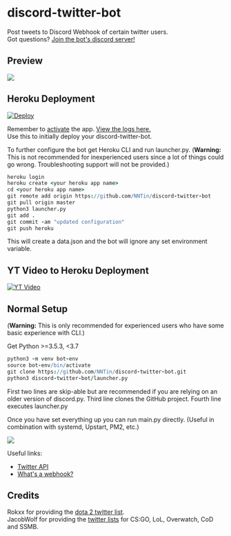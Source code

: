 # discord-twitter-bot
Post tweets to Discord Webhook of certain twitter users.  
Got questions? [Join the bot's discord server!](https://discord.gg/Dkg79tc)


## Preview

[![](img/gif.gif)](https://discord.gg/Dkg79tc)

## Heroku Deployment

[![Deploy](https://www.herokucdn.com/deploy/button.png)](https://heroku.com/deploy)

Remember to [activate](https://i.imgur.com/zOfa0Qm.png) the app. [View the logs here.](https://i.imgur.com/tWBoTuB.png)  
Use this to initially deploy your discord-twitter-bot.

To further configure the bot get Heroku CLI and run launcher.py. (**Warning:** This is not recommended for inexperienced users since a lot of things could go wrong. Troubleshooting support will not be provided.)

```coffeescript
heroku login
heroku create <your heroku app name>
cd <your heroku app name>
git remote add origin https://github.com/NNTin/discord-twitter-bot
git pull origin master
python3 launcher.py
git add .
git commit -am "updated configuration"
git push heroku
```

This will create a data.json and the bot will ignore any set environment variable.

## YT Video to Heroku Deployment

[![YT Video](https://img.youtube.com/vi/NwPcXBvStSI/0.jpg)](https://www.youtube.com/watch?v=NwPcXBvStSI)

## Normal Setup

(**Warning:** This is only recommended for experienced users who have some basic experience with CLI.)

Get Python >=3.5.3, <3.7

```coffeescript
python3 -m venv bot-env
source bot-env/bin/activate
git clone https://github.com/NNTin/discord-twitter-bot.git
python3 discord-twitter-bot/launcher.py
```

First two lines are skip-able but are recommended if you are relying on an older version of discord.py.
Third line clones the GitHub project. Fourth line executes launcher.py

Once you have set everything up you can run main.py directly. (Useful in combination with systemd, Upstart, PM2, etc.)

![](https://i.imgur.com/TdJahu9.png)

Useful links:
* [Twitter API](https://developer.twitter.com/en/apps)
* [What's a webhook?](https://support.discordapp.com/hc/en-us/articles/228383668-Intro-to-Webhooks)


## Credits
Rokxx for providing the [dota 2 twitter list](https://twitter.com/rokxx/lists/dota-2/members).  
JacobWolf for providing the [twitter lists](https://twitter.com/JacobWolf/lists) for CS:GO, LoL, Overwatch, CoD and SSMB.
